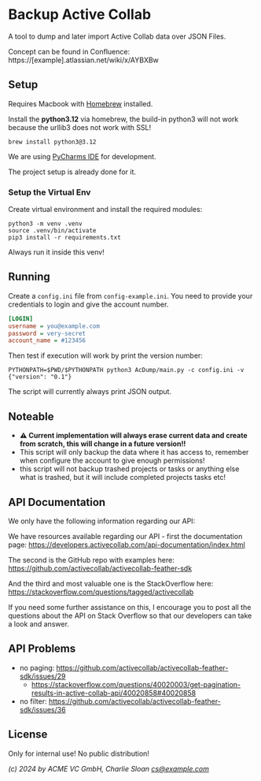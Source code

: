 # Backup Active Collab

A tool to dump and later import Active Collab data over JSON Files.

Concept can be found in
Confluence: https://[example].atlassian.net/wiki/x/AYBXBw

## Setup

Requires Macbook with [Homebrew](https://brew.sh) installed.

Install the **python3.12** via homebrew, the build-in python3 will not
work because the urllib3 does not work with SSL!

```console
brew install python3@3.12
```

We are using [PyCharms IDE](https://www.jetbrains.com/pycharm/) for
development.

The project setup is already done for it.

### Setup the Virtual Env

Create virtual environment and install the required modules:

```console
python3 -m venv .venv
source .venv/bin/activate
pip3 install -r requirements.txt 
```

Always run it inside this venv!


## Running

Create a `config.ini` file from `config-example.ini`. You need to
provide your credentials to login and give the account number.

```ini
[LOGIN]
username = you@example.com
password = very-secret
account_name = #123456
```

Then test if execution will work by print the version number:

```console
PYTHONPATH=$PWD/$PYTHONPATH python3 AcDump/main.py -c config.ini -v 
{"version": "0.1"}
```

The script will currently always print JSON output.


## Noteable

- **⚠️ Current implementation will always erase current data and create from scratch, this will change in a future version!!**
- This script will only backup the data where it has access to, remember when configure the account to give enough permissions!
- this script will not backup trashed projects or tasks or anything else what is trashed, but it will include completed projects tasks etc!


## API Documentation

We only have the following information regarding our API:

We have resources available regarding our API - first the documentation page: https://developers.activecollab.com/api-documentation/index.html

The second is the GitHub repo with examples here: https://github.com/activecollab/activecollab-feather-sdk

And the third and most valuable one is the StackOverflow here: https://stackoverflow.com/questions/tagged/activecollab

If you need some further assistance on this, I encourage you to post all the questions about the API on Stack Overflow so that our developers can take a look and answer.


## API Problems

- no paging: https://github.com/activecollab/activecollab-feather-sdk/issues/29
  - https://stackoverflow.com/questions/40020003/get-pagination-results-in-active-collab-api/40020858#40020858
- no filter: https://github.com/activecollab/activecollab-feather-sdk/issues/36

## License

Only for internal use!  No public distribution!

_(c) 2024 by ACME VC GmbH, Charlie Sloan <cs@example.com>_
